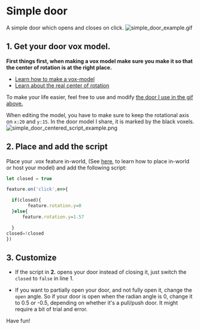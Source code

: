 # Simple door

A simple door which opens and closes on click.
![simple_door_example.gif](/simple_door_example.gif)

## 1. Get your door vox model.

**First things first, when making a vox model make sure you make it so that the center of rotation is at the right place.**

- [Learn how to make a vox-model](/docs/Parcels/Make-Vox-Model)
- [Learn about the real center of rotation](/docs/Scripting/Animation-API#center-of-rotation)

To make your life easier, feel free to use and modify [the door I use in the gif above.](/door_edited_centered.vox)

When editing the model, you have to make sure to keep the rotational axis on `x:20` and `y:15`. In the door model I share, it is marked by the black voxels.
![simple_door_centered_script_example.png](/simple_door_centered_script_example.png)

## 2. Place and add the script

Place your .vox feature in-world, (See [here](/docs/Parcels/Make-Vox-Model), to learn how to place in-world or host your model) and add the following script:
```js
let closed = true

feature.on('click',e=>{

  if(closed){
  		feature.rotation.y=0
  }else{
      feature.rotation.y=1.57   

  }
closed=!closed
})
```

## 3. Customize
- If the script in **2.** opens your door instead of closing it, just switch the `closed` to `false` in line 1.

- If you want to partially open your door, and not fully open it, change the `open` angle. So if your door is open when the radian angle is 0, change it to 0.5 or -0.5, depending on whether it's a pull/push door. It might require a bit of trial and error.

Have fun!